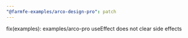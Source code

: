 ```yaml
---
"@farmfe-examples/arco-design-pro": patch
---
```


fix(examples): examples/arco-pro useEffect does not clear side effects
